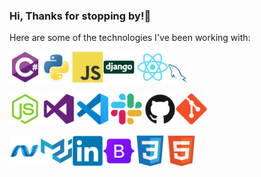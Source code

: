 ### Hi, Thanks for stopping by!👋 

Here are some of the technologies I've been working with:

<img src="https://raw.githubusercontent.com/devicons/devicon/master/icons/csharp/csharp-original.svg" alt="c sharp logo" heigth="50px"  width="50px"/><img 
src="https://raw.githubusercontent.com/devicons/devicon/master/icons/python/python-original.svg" alt="python logo" heigth="50px" width="50px"/><img
 src="https://raw.githubusercontent.com/devicons/devicon/master/icons/javascript/javascript-original.svg" alt="javaScript logo" heigth="50px" width="50px"/><img
 src="https://raw.githubusercontent.com/devicons/devicon/master/icons/django/django-original.svg" alt="Django logo" heigth="200px"  width="50px"/> <img
 src="https://raw.githubusercontent.com/devicons/devicon/master/icons/react/react-original.svg" type="React logo" heigth="50px"  width="50px"/><img
 src="https://raw.githubusercontent.com/devicons/devicon/master/icons/mysql/mysql-original.svg" alt="mysql logo" width="30px"/> 
 
 <img
 src="https://raw.githubusercontent.com/devicons/devicon/master/icons/nodejs/nodejs-original.svg" alt="node.js logo" heigth="50px"  width="50px"/> <img
 src="https://raw.githubusercontent.com/devicons/devicon/master/icons/visualstudio/visualstudio-plain.svg" alt="VS logo" heigth="50px"  width="50px"/> <img
 src="https://raw.githubusercontent.com/devicons/devicon/master/icons/vscode/vscode-original.svg" alt="VSC logo" heigth="50px"  width="50px"/> <img
 src="https://raw.githubusercontent.com/devicons/devicon/master/icons/slack/slack-original.svg" alot="slack logo"  heigth="50px"  width="50px"/> <img
 src="https://raw.githubusercontent.com/devicons/devicon/master/icons/github/github-original.svg" alt="github logo" heigth="50px"  width="50px"/><img
 src="https://raw.githubusercontent.com/devicons/devicon/master/icons/git/git-original.svg" alt="git logo" heigth="50px"  width="50px"/>
 
 <img
  src="https://raw.githubusercontent.com/devicons/devicon/master/icons/dot-net/dot-net-original.svg" alt="dot net logo" heigth="50px"  width="50px"/><img
  src="https://raw.githubusercontent.com/devicons/devicon/master/icons/materialui/materialui-original.svg" alt="material logo" heigth="50px"  width="50px"/><img
  src="https://raw.githubusercontent.com/devicons/devicon/master/icons/linkedin/linkedin-original.svg" alt="linked in logo" heigth="50px"  width="50px"/><img
  src="https://raw.githubusercontent.com/devicons/devicon/master/icons/bootstrap/bootstrap-original.svg" alt="bootstrap logo" heigth="50px"  width="50px"/><img
  src="https://raw.githubusercontent.com/devicons/devicon/master/icons/css3/css3-original.svg" alt="css logo" heigth="50px"  width="50px"/><img
  src="https://raw.githubusercontent.com/devicons/devicon/master/icons/html5/html5-original.svg" alt="html5 logo" heigth="50px"  width="50px"/>                                                                                                                                           
                                                                                                                                                    
 
 
<!--
**justincamp1776/justincamp1776** is a ✨ _special_ ✨ repository because its `README.md` (this file) appears on your GitHub profile.

Here are some ideas to get you started:

- 🔭 I’m currently working on ...
- 🌱 I’m currently learning ...
- 👯 I’m looking to collaborate on ...
- 🤔 I’m looking for help with ...
- 💬 Ask me about ...
- 📫 How to reach me: ...
- 😄 Pronouns: ...
- ⚡ Fun fact: ...
-->
